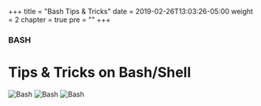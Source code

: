 +++
title = "Bash Tips & Tricks"
date = 2019-02-26T13:03:26-05:00
weight = 2
chapter = true
pre = "<b></b>"
+++

### BASH

# Tips & Tricks on Bash/Shell

![Bash](/savior/bash/meme3.jpeg?width=20pc)
![Bash](/savior/bash/meme.png?width=20pc)
![Bash](/savior/bash/meme2.jpg?width=20pc) 